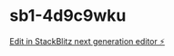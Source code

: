 # sb1-4d9c9wku

[Edit in StackBlitz next generation editor ⚡️](https://stackblitz.com/~/github.com/HuyenLTB24/sb1-4d9c9wku)